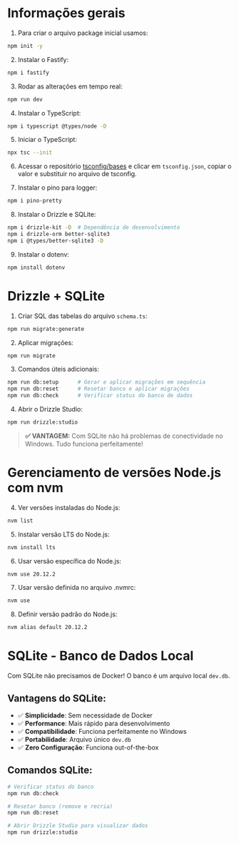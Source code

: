# Informações gerais
1. Para criar o arquivo package inicial usamos:
```bash
npm init -y
```

2. Instalar o Fastify:
```bash
npm i fastify
```

3. Rodar as alterações em tempo real:
```bash
npm run dev
```

4. Instalar o TypeScript:
```bash
npm i typescript @types/node -D
```

5. Iniciar o TypeScript:
```bash
npx tsc --init
```

6. Acessar o repositório [tsconfig/bases](https://github.com/tsconfig/bases?tab=readme-ov-file#node-22-tsconfigjson) e clicar em `tsconfig.json`, copiar o valor e substituir no arquivo de tsconfig.

7. Instalar o pino para logger:
```bash
npm i pino-pretty
```

8. Instalar o Drizzle e SQLite:
```bash
npm i drizzle-kit -D  # Dependência de desenvolvimento
npm i drizzle-orm better-sqlite3
npm i @types/better-sqlite3 -D
```

9. Instalar o dotenv:
```bash
npm install dotenv
```

# Drizzle + SQLite
1. Criar SQL das tabelas do arquivo `schema.ts`:
```bash
npm run migrate:generate
```

2. Aplicar migrações:
```bash
npm run migrate
```

3. Comandos úteis adicionais:
```bash
npm run db:setup      # Gerar e aplicar migrações em sequência
npm run db:reset      # Resetar banco e aplicar migrações
npm run db:check      # Verificar status do banco de dados
```

4. Abrir o Drizzle Studio:
```bash
npm run drizzle:studio
```

> **✅ VANTAGEM:** Com SQLite não há problemas de conectividade no Windows. Tudo funciona perfeitamente!

# Gerenciamento de versões Node.js com nvm
4. Ver versões instaladas do Node.js:
```bash
nvm list
````
5. Instalar versão LTS do Node.js:
```bash
nvm install lts
````
6. Usar versão específica do Node.js:
```bash
nvm use 20.12.2
````
7. Usar versão definida no arquivo .nvmrc:
```bash
nvm use
````
8. Definir versão padrão do Node.js:
```bash
nvm alias default 20.12.2
````

# SQLite - Banco de Dados Local
Com SQLite não precisamos de Docker! O banco é um arquivo local `dev.db`.

## Vantagens do SQLite:
- ✅ **Simplicidade**: Sem necessidade de Docker
- ✅ **Performance**: Mais rápido para desenvolvimento
- ✅ **Compatibilidade**: Funciona perfeitamente no Windows
- ✅ **Portabilidade**: Arquivo único `dev.db`
- ✅ **Zero Configuração**: Funciona out-of-the-box

## Comandos SQLite:
```bash
# Verificar status do banco
npm run db:check

# Resetar banco (remove e recria)
npm run db:reset

# Abrir Drizzle Studio para visualizar dados
npm run drizzle:studio
```

